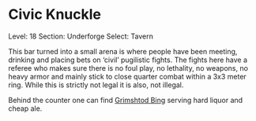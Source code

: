 # Civic Knuckle

Level: 18
Section: Underforge
Select: Tavern

This bar turned into a small arena is where people have been meeting, drinking and placing bets on ‘civil’ pugilistic fights. The fights here have a referee who makes sure there is no foul play, no lethality, no weapons, no heavy armor and mainly stick to close quarter combat within a 3x3 meter ring. While this is strictly not legal it is also, not illegal.

Behind the counter one can find [Grimshtod Bing](Grimshtod%20Bing%2020875a22781a80769344e7004339217b.md) serving hard liquor and cheap ale.